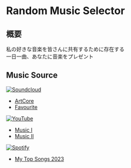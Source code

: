 # Random Music Selector

## 概要
私の好きな音楽を皆さんに共有するために存在する  
一日一曲、あなたに音楽をプレゼント

## Music Source
[![Soundcloud](https://img.shields.io/badge/Soundcloud-FF3300?logo=Soundcloud&logoColor=white)](#)
* [ArtCore](https://soundcloud.com/huitloxopetl/sets/artcore?si=41ad55c934ea4f1f931596606299adca&utm_source=clipboard&utm_medium=text&utm_campaign=social_sharing)
* [Favourite](https://soundcloud.com/huitloxopetl/sets/favourite/s-LHGgb3KKNY7?si=4973a5d1c92c4452bcd73b3991f40266&utm_source=clipboard&utm_medium=text&utm_campaign=social_sharing)
  
[![YouTube](https://img.shields.io/badge/YouTube-%23FF0000.svg?logo=YouTube&logoColor=white)](#)
* [Music I](https://youtube.com/playlist?list=PLNnw2DXHmqD80GWMOKoJu4tL3BEHb18aX)
* [Music II](https://youtube.com/playlist?list=PLNnw2DXHmqD9p9jbbfpLXgA24ONtrWKst)
  
[![Spotify](https://img.shields.io/badge/Spotify-1ED760?logo=spotify&logoColor=white)](#)
* [My Top Songs 2023](https://open.spotify.com/playlist/37i9dQZF1Fa1IIVtEpGUcU?si=091c4fbc5cd24ef7)